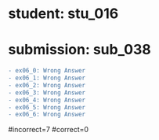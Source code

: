 # student: stu_016
# submission: sub_038

```diff
- ex06_0: Wrong Answer
- ex06_1: Wrong Answer
- ex06_2: Wrong Answer
- ex06_3: Wrong Answer
- ex06_4: Wrong Answer
- ex06_5: Wrong Answer
- ex06_6: Wrong Answer
```
#incorrect=7
#correct=0
